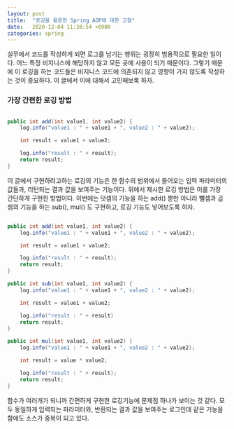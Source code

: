 ```yaml
---
layout: post
title:  "로깅을 활용한 Spring AOP에 대한 고찰"
date:   2020-12-04 11:38:54 +0900
categories: spring
---
```


실무에서 코드를 작성하게 되면 로그를 남기는 행위는 굉장히 범용적으로 필요한 일이다. 어느 특정 비지니스에 해당하지 않고 모든 곳에 사용이 되기 때문이다. 그렇기 때문에 이 로깅을 하는 코드들은 비지니스 코드에 의존되지 않고 영향이 가지 않도록 작성하는 것이 중요하다. 이 글에서 이에 대해서 고민해보록 하자.

### 가장 간편한 로깅 방법

```java

public int add(int value1, int value2) {
    log.info("value1 : " + value1 + ", value2 : " + value2);

    int result = value1 + value2;

    log.info("result : " + result);
    return result;
}

```

이 글에서 구현하려고하는 로깅의 기능은 한 함수의 범위에서 들어오는 입력 파라미터의 값들과, 리턴되는 결과 값을 보여주는 기능이다. 위에서 제시한 로깅 방법은 이를 가장 간단하게 구현한 방법이다. 이번에는 덧셈의 기능을 하는 add() 뿐만 아니라 뺄셈과 곱셈의 기능을 하는 sub(), mul() 도 구현하고, 로깅 기능도 넣어보도록 하자.

```java

public int add(int value1, int value2) {
    log.info("value1 : " + value1 + ", value2 : " + value2);

    int result = value1 + value2;

    log.info("result : " + result);
    return result;
}

public int sub(int value1, int value2) {
    log.info("value1 : " + value1 + ", value2 : " + value2);

    int result = value1 + value2;

    log.info("result : " + result)
    return result;
}

public int mul(int value1, int value2) {
    log.info("value1 : " + value1 + ", value2 : " + value2);

    int result = value * value2; 

    log.info("result : " + result);
    return result;
}

```

함수가 여러개가 되니까 간편하게 구현한 로깅기능에 문제점 하나가 보이는 것 같다. 모두 동일하게 입력되는 파라미터와, 반환되는 결과 값을 보여주는 로그인데 같은 기능을 함에도 소스가 중복이 되고 있다. 